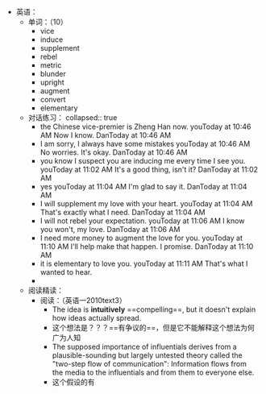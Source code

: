 - 英语：
	- 单词：（10）
		- vice
		- induce
		- supplement
		- rebel
		- metric
		- blunder
		- upright
		- augment
		- convert
		- elementary
	- 对话练习：
	  collapsed:: true
		- the Chinese vice-premier is Zheng Han now.
		  youToday at 10:46 AM
		  Now I know.
		  DanToday at 10:46 AM
		- I am sorry, I always have some mistakes
		  youToday at 10:46 AM
		  No worries. It's okay.
		  DanToday at 10:46 AM
		- you know I suspect you are inducing me every time I see you.
		  youToday at 11:02 AM
		  It's a good thing, isn't it?
		  DanToday at 11:02 AM
		- yes
		  youToday at 11:04 AM
		  I'm glad to say it.
		  DanToday at 11:04 AM
		- I will supplement my love with your heart.
		  youToday at 11:04 AM
		  That's exactly what I need.
		  DanToday at 11:04 AM
		- I will not rebel your expectation.
		  youToday at 11:06 AM
		  I know you won't, my love.
		  DanToday at 11:06 AM
		- I need more money to augment the love for you.
		  youToday at 11:10 AM
		  I'll help make that happen. I promise.
		  DanToday at 11:10 AM
		- it is elementary to love you.
		  youToday at 11:11 AM
		  That's what I wanted to hear.
		-
	- 阅读精读：
		- 阅读：（英语一2010text3）
			- The idea is **intuitively** ==compelling==, but it doesn't explain how ideas actually spread.
			- 这个想法是？？？==有争议的==，但是它不能解释这个想法为何广为人知
			- The supposed importance of influentials derives from a plausible-sounding but largely untested theory called the "two-step flow of communication": Information flows from the media to the influentials and from them to everyone else.
			- 这个假设的有